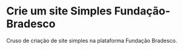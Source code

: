 # Crie um site Simples Fundação-Bradesco
Cruso de criação de site simples na plataforma Fundação Bradesco.
